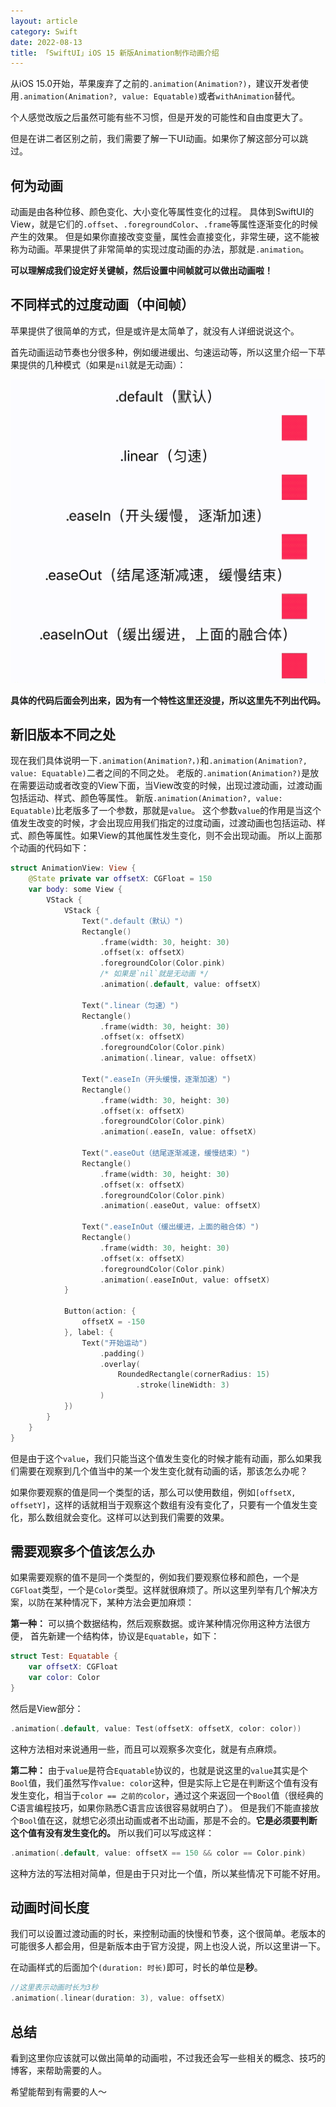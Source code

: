 ```yaml
---
layout: article
category: Swift
date: 2022-08-13
title: 「SwiftUI」iOS 15 新版Animation制作动画介绍
---
```

<!-- excerpt-start -->
从iOS 15.0开始，苹果废弃了之前的`.animation(Animation?)`，建议开发者使用`.animation(Animation?, value: Equatable)`或者`withAnimation`替代。

个人感觉改版之后虽然可能有些不习惯，但是开发的可能性和自由度更大了。

但是在讲二者区别之前，我们需要了解一下UI动画。如果你了解这部分可以跳过。
## 何为动画
动画是由各种位移、颜色变化、大小变化等属性变化的过程。
具体到SwiftUI的View，就是它们的`.offset`、`.foregroundColor`、`.frame`等属性逐渐变化的时候产生的效果。
但是如果你直接改变变量，属性会直接变化，非常生硬，这不能被称为动画。苹果提供了非常简单的实现过度动画的办法，那就是`.animation`。

**可以理解成我们设定好关键帧，然后设置中间帧就可以做出动画啦！**

## 不同样式的过度动画（中间帧）
苹果提供了很简单的方式，但是或许是太简单了，就没有人详细说说这个。

首先动画运动节奏也分很多种，例如缓进缓出、匀速运动等，所以这里介绍一下苹果提供的几种模式（如果是`nil`就是无动画）：

![不同动画运行速度对比](/assets/images/56dff93f681c4d97a7b889fac62f84a0.gif)

**具体的代码后面会列出来，因为有一个特性这里还没提，所以这里先不列出代码。**

## 新旧版本不同之处
现在我们具体说明一下`.animation(Animation?，)`和`.animation(Animation?, value: Equatable)`二者之间的不同之处。
老版的`.animation(Animation?)`是放在需要运动或者改变的View下面，当View改变的时候，出现过渡动画，过渡动画包括运动、样式、颜色等属性。
新版`.animation(Animation?, value: Equatable)`比老版多了一个参数，那就是`value`。
这个参数`value`的作用是当这个值发生改变的时候，才会出现应用我们指定的过度动画，过渡动画也包括运动、样式、颜色等属性。如果View的其他属性发生变化，则不会出现动画。
所以上面那个动画的代码如下：

```swift
struct AnimationView: View {
    @State private var offsetX: CGFloat = 150
    var body: some View {
        VStack {
            VStack {
                Text(".default（默认）")
                Rectangle()
                    .frame(width: 30, height: 30)
                    .offset(x: offsetX)
                    .foregroundColor(Color.pink)
                    /* 如果是`nil`就是无动画 */
                    .animation(.default, value: offsetX)
                
                Text(".linear（匀速）")
                Rectangle()
                    .frame(width: 30, height: 30)
                    .offset(x: offsetX)
                    .foregroundColor(Color.pink)
                    .animation(.linear, value: offsetX)
                
                Text(".easeIn（开头缓慢，逐渐加速）")
                Rectangle()
                    .frame(width: 30, height: 30)
                    .offset(x: offsetX)
                    .foregroundColor(Color.pink)
                    .animation(.easeIn, value: offsetX)
                
                Text(".easeOut（结尾逐渐减速，缓慢结束）")
                Rectangle()
                    .frame(width: 30, height: 30)
                    .offset(x: offsetX)
                    .foregroundColor(Color.pink)
                    .animation(.easeOut, value: offsetX)
                
                Text(".easeInOut（缓出缓进，上面的融合体）")
                Rectangle()
                    .frame(width: 30, height: 30)
                    .offset(x: offsetX)
                    .foregroundColor(Color.pink)
                    .animation(.easeInOut, value: offsetX)
            }
            
            Button(action: {
                offsetX = -150
            }, label: {
                Text("开始运动")
                    .padding()
                    .overlay(
                        RoundedRectangle(cornerRadius: 15)
                            .stroke(lineWidth: 3)
                    )
            })
        }
    }
}
```

但是由于这个`value`，我们只能当这个值发生变化的时候才能有动画，那么如果我们需要在观察到几个值当中的某一个发生变化就有动画的话，那该怎么办呢？

如果你要观察的值是同一个类型的话，那么可以使用数组，例如`[offsetX, offsetY]`，这样的话就相当于观察这个数组有没有变化了，只要有一个值发生变化，那么数组就会变化。这样可以达到我们需要的效果。

## 需要观察多个值该怎么办
如果需要观察的值不是同一个类型的，例如我们要观察位移和颜色，一个是`CGFloat`类型，一个是`Color`类型。这样就很麻烦了。所以这里列举有几个解决方案，以防在某种情况下，某种方法会更加麻烦：

**第一种：**
可以搞个数据结构，然后观察数据。或许某种情况你用这种方法很方便，
首先新建一个结构体，协议是`Equatable`，如下：

```swift
struct Test: Equatable {
    var offsetX: CGFloat
    var color: Color
}
```

然后是View部分：

```swift
.animation(.default, value: Test(offsetX: offsetX, color: color))
```

这种方法相对来说通用一些，而且可以观察多次变化，就是有点麻烦。

**第二种：**
由于`value`是符合`Equatable`协议的，也就是说这里的`value`其实是个`Bool`值，我们虽然写作`value: color`这种，但是实际上它是在判断这个值有没有发生变化，相当于`color == 之前的color`，通过这个来返回一个`Bool`值（很经典的C语言编程技巧，如果你熟悉C语言应该很容易就明白了）。
但是我们不能直接放个`Bool`值在这，就想它必须出动画或者不出动画，那是不会的。**它是必须要判断这个值有没有发生变化的。**
所以我们可以写成这样：

```swift
.animation(.default, value: offsetX == 150 && color == Color.pink)
```

这种方法的写法相对简单，但是由于只对比一个值，所以某些情况下可能不好用。

## 动画时间长度
我们可以设置过渡动画的时长，来控制动画的快慢和节奏，这个很简单。老版本的可能很多人都会用，但是新版本由于官方没提，网上也没人说，所以这里讲一下。

在动画样式的后面加个`(duration: 时长)`即可，时长的单位是**秒**。

```swift
//这里表示动画时长为3秒
.animation(.linear(duration: 3), value: offsetX)
```

## 总结
看到这里你应该就可以做出简单的动画啦，不过我还会写一些相关的概念、技巧的博客，来帮助需要的人。

希望能帮到有需要的人～

